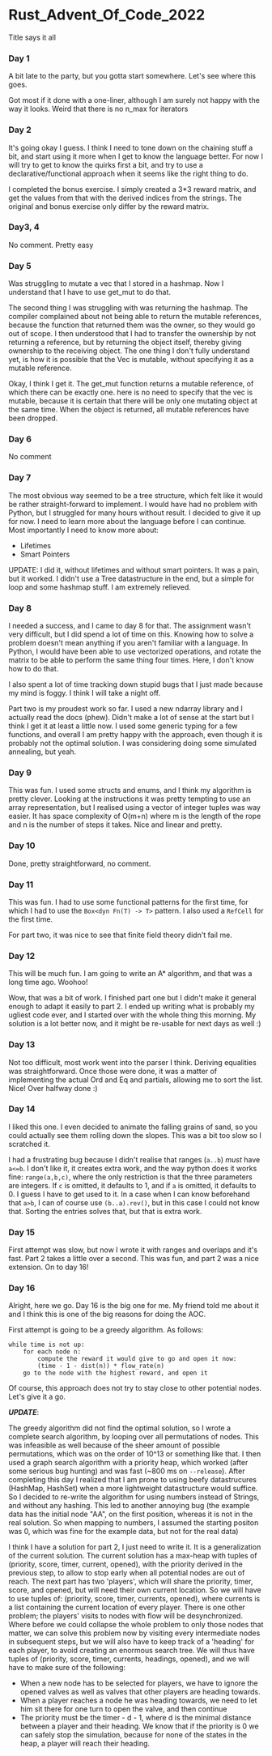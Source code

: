 # Rust_Advent_Of_Code_2022
Title says it all


### Day 1 
A bit late to the party, but you gotta start somewhere. Let's see where this goes.

Got most if it done with a one-liner, although I am surely not happy with the way it looks. Weird that there is no n_max for iterators

### Day 2
It's going okay I guess. I think I need to tone down on the chaining stuff a bit, and start using it more when I get to know the language better. For now I will try to get to know the quirks first a bit, and try to use a declarative/functional approach when it seems like the right thing to do.  

I completed the bonus exercise. I simply created a 3*3 reward matrix, and get the values from that with the derived indices from the strings. The original and bonus exercise only differ by the reward matrix.

### Day3, 4 
No comment. Pretty easy

### Day 5
Was struggling to mutate a vec that I stored in a hashmap. Now I understand that I have to use get_mut to do that.

The second thing I was struggling with was returning the hashmap. The compiler complained about not being able to return the mutable references, because the function that returned them was the owner, so they would go out of scope. I then understood that I had to transfer the ownership by not returning a reference, but by returning the object itself, thereby giving ownership to the receiving object. The one thing I don't fully understand yet, is how it is possible that the Vec is mutable, without specifying it as a mutable reference.

Okay, I think I get it. The get_mut function returns a mutable reference, of which there can be exactly one. here is no need to specify that the vec is mutable, because it is certain that there will be only one mutating object at the same time. When the object is returned, all mutable references have been dropped.

### Day 6
No comment

### Day 7
The most obvious way seemed to be a tree structure, which felt like it would be rather straight-forward to implement. I would have had no problem with Python, but I struggled for many hours without result. I decided to give it up for now. I need to learn more about the language before I can continue. Most importantly I need to know more about:
* Lifetimes
* Smart Pointers

UPDATE: 
I did it, without lifetimes and without smart pointers. It was a pain, but it worked. I didn't use a Tree datastructure in the end, but a simple for loop and some hashmap stuff. I am extremely relieved.

### Day 8
I needed a success, and I came to day 8 for that. The assignment wasn't very difficult, but I did spend a lot of time on this. Knowing how to solve a problem doesn't mean anything if you aren't familiar with a language. In Python, I would have been able to use vectorized operations, and rotate the matrix to be able to perform the same thing four times. Here, I don't know how to do that. 

I also spent a lot of time tracking down stupid bugs that I just made because my mind is foggy. I think I will take a night off. 

Part two is my proudest work so far. I used a new ndarray library and I actually read the docs (phew). Didn't make a lot of sense at the start but I think I get it at least a little now. I used some generic typing for a few functions, and overall I am pretty happy with the approach, even though it is probably not the optimal solution. I was considering doing some simulated annealing, but yeah.


### Day 9
This was fun. I used some structs and enums, and I think my algorithm is pretty clever. Looking at the instructions it was pretty tempting to use an array representation, but I realised using a vector of integer tuples was way easier. It has space complexity of O(m+n) where m is the length of the rope and n is the number of steps it takes. Nice and linear and pretty. 

### Day 10
Done, pretty straightforward, no comment.

### Day 11
This was fun. I had to use some functional patterns for the first time, for which I had to use the `Box<dyn Fn(T) -> T>` pattern. I also used a `RefCell` for the first time. 

For part two, it was nice to see that finite field theory didn't fail me. 

### Day 12

This will be much fun. I am going to write an A* algorithm, and that was a long time ago. Woohoo!

Wow, that was a bit of work. I finished part one but I didn't make it general enough to adapt it easily to part 2. I ended up writing what is probably my ugliest code ever, and I started over with the whole thing this morning. My solution is a lot better now, and it might be re-usable for next days as well :)

### Day 13

Not too difficult, most work went into the parser I think. Deriving equalities was straightforward. Once those were done, it was a matter of implementing the actual Ord and Eq and partials, allowing me to sort the list. Nice! Over halfway done :)

### Day 14

I liked this one. I even decided to animate the falling grains of sand, so you could actually see them rolling down the slopes. This was a bit too slow so I scratched it. 

I had a frustrating bug because I didn't realise that ranges (`a..b`) *must* have `a<=b`. I don't like it, it creates extra work, and the way python does it works fine: `range(a,b,c)`, where the only restriction is that the three parameters are integers. If `c` is omitted, it defaults to 1, and if `a` is omitted, it defaults to 0. I guess I have to get used to it. In a case when I can know beforehand that `a>b`, I can of course use `(b..a).rev()`, but in this case I could not know that. Sorting the entries solves that, but that is extra work.

### Day 15

First attempt was slow, but now I wrote it with ranges and overlaps and it's fast. Part 2 takes a little over a second. This was fun, and part 2 was a nice extension. On to day 16!


### Day 16

Alright, here we go. Day 16 is the big one for me. My friend told me about it and I think this is one of the big reasons for doing the AOC.

First attempt is going to be a greedy algorithm. As follows:
```
while time is not up:
    for each node n:
        compute the reward it would give to go and open it now:
        (time - 1 - dist(n)) * flow_rate(n)
    go to the node with the highest reward, and open it
```

Of course, this approach does not try to stay close to other potential nodes. Let's give it a go. 

***UPDATE***:

The greedy algorithm did not find the optimal solution, so I wrote a complete search algorithm, by looping over all permutations of nodes. This was infeasible as well because of the sheer amount of possible permutations, which was on the order of 10^13 or something like that. I then used a graph search algorithm with a priority heap, which worked (after some serious bug hunting) and was fast (~800 ms on `--release`). After completing this day I realized that I am prone to using beefy datastrucures (HashMap, HashSet) when a more lightweight datastructure would suffice. So I decided to re-write the algorithm for using numbers instead of Strings, and without any hashing. This led to another annoying bug (the example data has the initial node "AA", on the first position, whereas it is not in the real solution. So when mapping to numbers, I assumed the starting positon was 0, which was fine for the example data, but not for the real data)

I think I have a solution for part 2, I just need to write it. It is a generalization of the current solution. The current solution has a max-heap with tuples of (priority, score, timer, current, opened), with the priority derived in the previous step, to allow to stop early when all potential nodes are out of reach. The next part has two 'players', which will share the priority, timer, score, and opened, but will need their own current location. So we will have to use tuples of: (priority, score, timer, currents, opened), where currents is a list containing the current location of every player. There is one other problem; the players' visits to nodes with flow will be desynchronized. Where before we could collapse the whole problem to only those nodes that matter, we can solve this problem now by visiting every intermediate nodes in subsequent steps, but we will also have to keep track of a 'heading' for each player, to avoid creating an enormous search tree. We will thus have tuples of (priority, score, timer, currents, headings, opened), and we will have to make sure of the following:
* When a new node has to be selected for players, we have to ignore the opened valves as well as valves that other players are heading towards.
* When a player reaches a node he was heading towards, we need to let him sit there for one turn to open the valve, and then continue
* The priority must be the timer - d - 1, where d is the minimal distance between a player and their heading. We know that if the priority is 0 we can safely stop the simulation, because for none of the states in the heap, a player will reach their heading. 